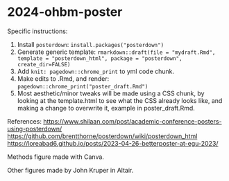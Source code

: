 # 2024-ohbm-poster

Specific instructions: 
1. Install `posterdown`: `install.packages("posterdown")`
2. Generate generic template:  `rmarkdown::draft(file = "mydraft.Rmd", template = "posterdown_html", package = "posterdown", create_dir=FALSE)`
3. Add `knit: pagedown::chrome_print` to yml code chunk. 
4. Make edits to .Rmd, and render: `pagedown::chrome_print("poster_draft.Rmd")`
5. Most aesthetic/minor tweaks will be made using a CSS chunk, by looking at the template.html to see what the CSS already looks like, and making a change to overwrite it, example in poster_draft.Rmd.
   
References: 
https://www.shilaan.com/post/academic-conference-posters-using-posterdown/ 
https://github.com/brentthorne/posterdown/wiki/posterdown_html
https://loreabad6.github.io/posts/2023-04-26-betterposter-at-egu-2023/

Methods figure made with Canva. 

Other figures made by John Kruper in Altair. 